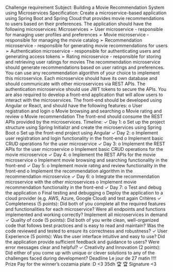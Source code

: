 Challenge requirement
Subject:
Building a Movie Recommendation System using Microservices
Specification:
Create a microservice-based application using Spring Boot and Spring Cloud that provides movie recommendations to users based on their preferences. The application should have the following microservices:
Microservices
➢ User microservice - responsible for managing user profiles and preferences
➢ Movie microservice - responsible for managing the movie catalog
➢ Recommendation microservice - responsible for generating movie recommendations for users
➢ Authentication microservice - responsible for authenticating users and generating access tokens
➢ Rating microservice - responsible for storing and retrieving user ratings for movies
The recommendation microservice should generate recommendations based on user ratings and preferences. You can use any recommendation algorithm of your choice to implement this microservice.
Each microservice should have its own database and should communicate with other microservices via REST APIs. The authentication microservice should use JWT tokens to secure the APIs.
You are also required to develop a front-end application that will allow users to interact with the microservices. The front-end should be developed using Angular or React, and should have the following features:
o User registration and login
o Movie browsing and searching
o Movie rating and review
o Movie recommendation
The front-end should consume the REST APIs provided by the microservices.
Timeline:
✓ Day 1:
o Set up the project structure using Spring Initializr and create the microservices
using Spring Boot
o Set up the front-end project using Angular
✓ Day 2:
o Implement user registration and login functionality in the front-end
o Implement basic CRUD operations for the user microservice
✓ Day 3:
o Implement the REST APIs for the user microservice
o Implement basic CRUD operations for the movie microservice
✓ Day 4:
o Implement the REST APIs for the movie microservice
o Implement movie browsing and searching functionality in the front-end
✓ Day 5:
o Implement movie rating and review functionality in the front-end
o Implement the recommendation algorithm in the recommendation microservice
✓ Day 6:
o Integrate the recommendation microservice with the other microservices
o Implement movie recommendation functionality in the front-end
✓ Day 7:
o Test and debug the application
o Final testing and debugging
o Deploy the application to a cloud provider (e.g. AWS, Azure, Google Cloud)
and test again
Critères
✓ Completeness (5 points): Did both of you complete all the required features and
functionalities for each microservice? Were all endpoints and functions implemented
and working correctly?
Implement all microservices in demand
✓ Quality of code (5 points): Did both of you write clean, well-organized code that
follows best practices and is easy to read and maintain? Was the code reviewed and
tested to ensure its correctness and robustness?
✓ User Experience (5 points): Was the user interface intuitive and easy to use? Did the
application provide sufficient feedback and guidance to users? Were error messages
clear and helpful?
✓ Creativity and Innovation (2 points): Did either of you come up with unique or clever
solutions to any of the challenges faced during development?
Deadline
Le jour de 27 matin !!!!
Prize
Pay for the winner’s cozamia plate :D <3 35dh 🏆 🏆
Signature <3
